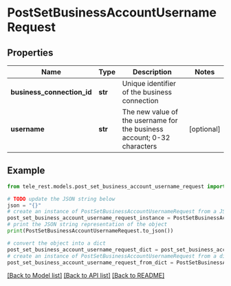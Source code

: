 # PostSetBusinessAccountUsernameRequest


## Properties

Name | Type | Description | Notes
------------ | ------------- | ------------- | -------------
**business_connection_id** | **str** | Unique identifier of the business connection | 
**username** | **str** | The new value of the username for the business account; 0-32 characters | [optional] 

## Example

```python
from tele_rest.models.post_set_business_account_username_request import PostSetBusinessAccountUsernameRequest

# TODO update the JSON string below
json = "{}"
# create an instance of PostSetBusinessAccountUsernameRequest from a JSON string
post_set_business_account_username_request_instance = PostSetBusinessAccountUsernameRequest.from_json(json)
# print the JSON string representation of the object
print(PostSetBusinessAccountUsernameRequest.to_json())

# convert the object into a dict
post_set_business_account_username_request_dict = post_set_business_account_username_request_instance.to_dict()
# create an instance of PostSetBusinessAccountUsernameRequest from a dict
post_set_business_account_username_request_from_dict = PostSetBusinessAccountUsernameRequest.from_dict(post_set_business_account_username_request_dict)
```
[[Back to Model list]](../README.md#documentation-for-models) [[Back to API list]](../README.md#documentation-for-api-endpoints) [[Back to README]](../README.md)


